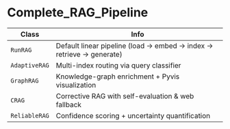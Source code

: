 # Complete_RAG_Pipeline

|Class | Info |
|-------|------------|
| `RunRAG` | Default linear pipeline (load → embed → index → retrieve → generate) |
|`AdaptiveRAG` | Multi-index routing via query classifier |
|`GraphRAG` | Knowledge-graph enrichment + Pyvis visualization |
| `CRAG` | Corrective RAG with self-evaluation & web fallback |
|`ReliableRAG` | Confidence scoring + uncertainty quantification |

